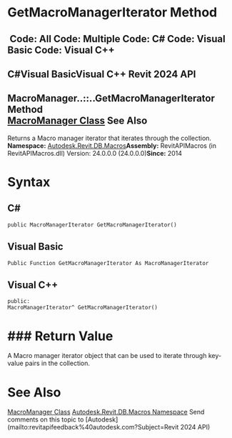 # GetMacroManagerIterator Method

﻿
 Code: All Code: Multiple Code: C# Code: Visual Basic Code: Visual C++   
---  
C#Visual BasicVisual C++
Revit 2024 API  
---  
MacroManager..::..GetMacroManagerIterator Method   
[MacroManager Class](49eb4b8a-ae13-95e7-fef4-11347bbb67d3.md "MacroManager Class") See Also  
---  
Returns a Macro manager iterator that iterates through the collection. 
**Namespace:** [Autodesk.Revit.DB.Macros](8b8f9876-f4c2-abff-fc5b-79e337d84e01.md "Autodesk.Revit.DB.Macros Namespace")**Assembly:** RevitAPIMacros (in RevitAPIMacros.dll) Version: 24.0.0.0 (24.0.0.0)**Since:** 2014 
# Syntax
C#  
---  
```text
public MacroManagerIterator GetMacroManagerIterator()
```
  
Visual Basic  
---  
```text
Public Function GetMacroManagerIterator As MacroManagerIterator
```
  
Visual C++  
---  
```text
public:
MacroManagerIterator^ GetMacroManagerIterator()
```
  
# ### Return Value
A Macro manager iterator object that can be used to iterate through key-value pairs in the collection. 
# See Also
[MacroManager Class](49eb4b8a-ae13-95e7-fef4-11347bbb67d3.md "MacroManager Class")
[Autodesk.Revit.DB.Macros Namespace](8b8f9876-f4c2-abff-fc5b-79e337d84e01.md "Autodesk.Revit.DB.Macros Namespace")
Send comments on this topic to [Autodesk](mailto:revitapifeedback%40autodesk.com?Subject=Revit 2024 API)